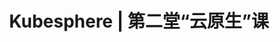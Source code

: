 ---
title: Kubesphere | 第二堂“云原生”课

video: 
  snapshot: https://pek3b.qingstor.com/kubesphere-docs/png/20200206170305.png
  videoUrl: https://kubesphere-docs.pek3b.qingstor.com/website/meetup/meetup-final-1226.mp4
---